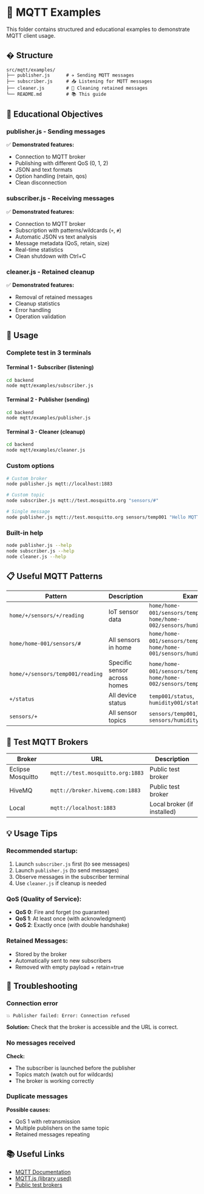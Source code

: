 # 📡 MQTT Examples

This folder contains structured and educational examples to demonstrate MQTT client usage.

## � Structure

```
src/mqtt/examples/
├── publisher.js      # ✈️ Sending MQTT messages
├── subscriber.js     # 📥 Listening for MQTT messages  
├── cleaner.js        # 🧹 Cleaning retained messages
└── README.md         # 📚 This guide
```

## 🎯 Educational Objectives

### **publisher.js** - Sending messages
✅ **Demonstrated features:**
- Connection to MQTT broker
- Publishing with different QoS (0, 1, 2)
- JSON and text formats
- Option handling (retain, qos)
- Clean disconnection

### **subscriber.js** - Receiving messages  
✅ **Demonstrated features:**
- Connection to MQTT broker
- Subscription with patterns/wildcards (`+`, `#`)
- Automatic JSON vs text analysis
- Message metadata (QoS, retain, size)
- Real-time statistics
- Clean shutdown with Ctrl+C

### **cleaner.js** - Retained cleanup
✅ **Demonstrated features:**
- Removal of retained messages
- Cleanup statistics
- Error handling
- Operation validation

## 🚀 Usage

### **Complete test in 3 terminals**

#### Terminal 1 - Subscriber (listening)
```bash
cd backend
node mqtt/examples/subscriber.js
```

#### Terminal 2 - Publisher (sending)
```bash
cd backend  
node mqtt/examples/publisher.js
```

#### Terminal 3 - Cleaner (cleanup)
```bash
cd backend
node mqtt/examples/cleaner.js
```

### **Custom options**

```bash
# Custom broker
node publisher.js mqtt://localhost:1883

# Custom topic
node subscriber.js mqtt://test.mosquitto.org "sensors/#"

# Single message
node publisher.js mqtt://test.mosquitto.org sensors/temp001 "Hello MQTT"
```

### **Built-in help**

```bash
node publisher.js --help
node subscriber.js --help  
node cleaner.js --help
```

## 📋 Useful MQTT Patterns

| Pattern | Description | Examples |
|---------|-------------|----------|
| `home/+/sensors/+/reading` | IoT sensor data | `home/home-001/sensors/temp001/reading`, `home/home-002/sensors/humidity001/reading` |
| `home/home-001/sensors/#` | All sensors in home | `home/home-001/sensors/temp001/reading`, `home/home-001/sensors/humidity001/reading` |
| `home/+/sensors/temp001/reading` | Specific sensor across homes | `home/home-001/sensors/temp001/reading`, `home/home-002/sensors/temp001/reading` |
| `+/status` | All device status | `temp001/status`, `humidity001/status` |
| `sensors/+` | All sensor topics | `sensors/temp001`, `sensors/humidity001` |

## 🔧 Test MQTT Brokers

| Broker | URL | Description |
|--------|-----|-------------|
| Eclipse Mosquitto | `mqtt://test.mosquitto.org:1883` | Public test broker |
| HiveMQ | `mqtt://broker.hivemq.com:1883` | Public test broker |
| Local | `mqtt://localhost:1883` | Local broker (if installed) |

## 💡 Usage Tips

### **Recommended startup:**
1. Launch `subscriber.js` first (to see messages)
2. Launch `publisher.js` (to send messages)
3. Observe messages in the subscriber terminal
4. Use `cleaner.js` if cleanup is needed

### **QoS (Quality of Service):**
- **QoS 0**: Fire and forget (no guarantee)
- **QoS 1**: At least once (with acknowledgment)  
- **QoS 2**: Exactly once (with double handshake)

### **Retained Messages:**
- Stored by the broker
- Automatically sent to new subscribers
- Removed with empty payload + retain=true

## 🐛 Troubleshooting

### **Connection error**
```
💥 Publisher failed: Error: Connection refused
```
**Solution:** Check that the broker is accessible and the URL is correct.

### **No messages received**
**Check:**
- The subscriber is launched before the publisher
- Topics match (watch out for wildcards)
- The broker is working correctly

### **Duplicate messages**
**Possible causes:**
- QoS 1 with retransmission
- Multiple publishers on the same topic
- Retained messages repeating

## 📚 Useful Links

- [MQTT Documentation](https://mqtt.org/)
- [MQTT.js (library used)](https://github.com/mqttjs/MQTT.js)
- [Public test brokers](https://github.com/mqtt/mqtt.github.io/wiki/public_brokers)
